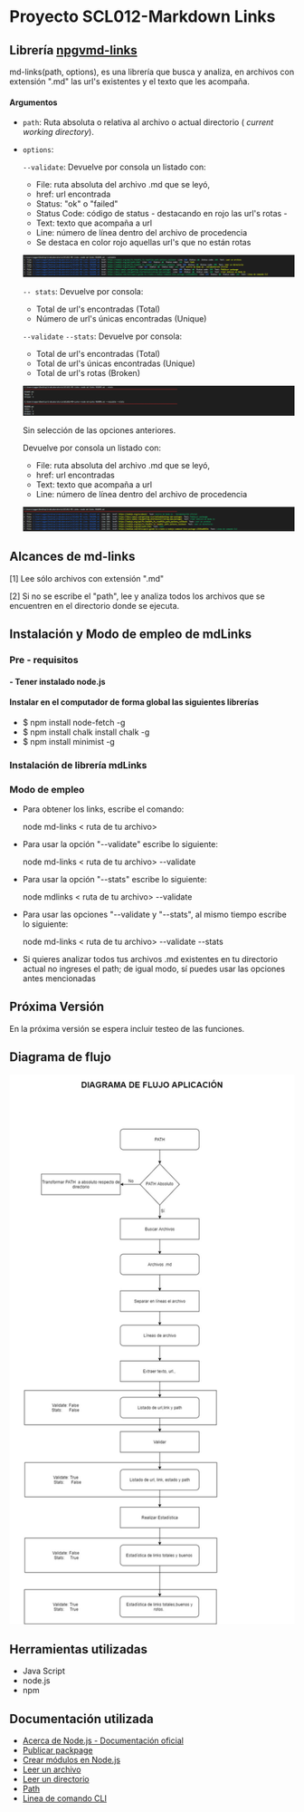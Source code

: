 # Proyecto SCL012-Markdown Links

## Librería [npgvmd-links](https://www.npmjs.com/package/npgvmd-links)

md-links(path, options), es una librería que busca y analiza, en archivos con extensión ".md" las url's existentes y el texto que les acompaña.

#### Argumentos

* `path`: Ruta absoluta o relativa al archivo o actual directorio ( _current working directory_).
* `options`:

    `--validate`:
    Devuelve por consola un listado con:

  -    File: ruta absoluta del archivo .md que se leyó,
  -    href: url encontrada
  -    Status: "ok" o "failed"
  -    Status Code: código de status - destacando en rojo las url's rotas -
  -    Text: texto que acompaña a url
  -    Line: número de línea dentro del archivo de procedencia
  -    Se destaca en color rojo aquellas url's que no están rotas

    ![Reportes_2](images/Reportes02.png)

    `-- stats`:
     Devuelve  por consola:
  -    Total de url's encontradas (Total)
  -    Número de url's únicas encontradas (Unique)

    `--validate` `--stats`:
      Devuelve  por consola:
  -    Total de url's encontradas (Total)
  -    Total de url's únicas encontradas (Unique)
  -    Total de url's rotas (Broken)

    ![Reportes_3](images/Reportes03.png)


  Sin selección de las opciones anteriores.

    Devuelve por consola un listado con:

  -    File: ruta absoluta del archivo .md que se leyó,
  -    href: url encontradas
  -    Text: texto que acompaña a url
  -    Line: número de línea dentro del archivo de procedencia

    ![Reportes](images/Reportes01.png)


## Alcances de md-links
[1] Lee sólo archivos con extensión ".md"

[2] Si no se escribe el "path", lee y analiza todos los archivos que se encuentren en el directorio donde se ejecuta.

## Instalación y Modo de empleo de mdLinks
### Pre - requisitos
#### - Tener instalado node.js
####  Instalar en el computador de forma global las siguientes librerías
* $ npm install node-fetch -g
* $ npm install chalk install chalk -g
* $ npm install minimist -g

### Instalación de librería mdLinks


### Modo de empleo

* Para obtener los links, escribe el comando:

   node md-links < ruta de tu archivo>

* Para usar la opción "--validate" escribe lo siguiente:

  node md-links < ruta de tu archivo> --validate

* Para usar la opción "--stats" escribe lo siguiente:

  node mdlinks < ruta de tu archivo> --validate

* Para usar las opciones "--validate y "--stats", al mismo tiempo escribe lo siguiente:

  node md-links < ruta de tu archivo> --validate --stats

* Si quieres analizar todos tus archivos .md existentes en tu directorio actual no ingreses el path; de igual modo, sí puedes usar las opciones antes mencionadas



## Próxima Versión
En la próxima versión se espera incluir testeo  de las funciones.

## Diagrama de flujo

![Aplicación](images/DiagFlujo.jpg)

## Herramientas utilizadas
* Java Script
* node.js
* npm

## Documentación utilizada
* [Acerca de Node.js - Documentación oficial](https://nodejs.org/es/about/)
* [Publicar packpage](https://docs.npmjs.com/getting-started/publishing-npm-packages)
* [Crear módulos en Node.js](https://docs.npmjs.com/getting-started/publishing-npm-packages)
* [Leer un archivo](https://nodejs.org/api/fs.html#fs_fs_readfile_path_options_callback)
* [Leer un directorio](https://nodejs.org/api/fs.html#fs_fs_readdir_path_options_callback)
* [Path](https://nodejs.org/api/path.html)
* [Linea de comando CLI](https://medium.com/netscape/a-guide-to-create-a-nodejs-command-line-package-c2166ad0452e)
